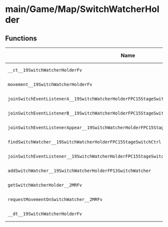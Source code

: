 # main/Game/Map/SwitchWatcherHolder

## Functions

| Name | Address | Match % |
|------|---------|---------|
| `__ct__19SwitchWatcherHolderFv` | `0x8019F4F4` | :x: (0.0%) |
| `movement__19SwitchWatcherHolderFv` | `0x8019F558` | :x: (0.0%) |
| `joinSwitchEventListenerA__19SwitchWatcherHolderFPC15StageSwitchCtrlP19SwitchEventListener` | `0x8019F5E0` | :x: (0.0%) |
| `joinSwitchEventListenerB__19SwitchWatcherHolderFPC15StageSwitchCtrlP19SwitchEventListener` | `0x8019F5EC` | :x: (0.0%) |
| `joinSwitchEventListenerAppear__19SwitchWatcherHolderFPC15StageSwitchCtrlP19SwitchEventListener` | `0x8019F5F8` | :x: (0.0%) |
| `findSwitchWatcher__19SwitchWatcherHolderFPC15StageSwitchCtrl` | `0x8019F604` | :x: (0.0%) |
| `joinSwitchEventListener__19SwitchWatcherHolderFPC15StageSwitchCtrlUlP19SwitchEventListener` | `0x8019F67C` | :x: (0.0%) |
| `addSwitchWatcher__19SwitchWatcherHolderFP13SwitchWatcher` | `0x8019F704` | :x: (0.0%) |
| `getSwitchWatcherHolder__2MRFv` | `0x8019F720` | :x: (0.0%) |
| `requestMovementOnSwitchWatcher__2MRFv` | `0x8019F748` | :x: (0.0%) |
| `__dt__19SwitchWatcherHolderFv` | `0x8019F774` | :x: (0.0%) |